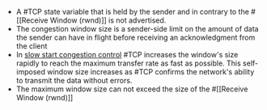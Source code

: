- A #TCP state variable that is held by the sender and in contrary to the #[[Receive Window (rwnd)]] is not advertised.
- The congestion window size is a sender-side limit on the amount of data the sender can have in flight before receiving an acknowledgment from the client
- In [slow start congestion control]( ((64412696-09fb-49b5-b5de-f3d48f03232d)) ) #TCP increases the window's size rapidly to reach the maximum transfer rate as fast as possible. This self-imposed window size increases as #TCP confirms the network's ability to transmit the data without errors.
- The maximum window size can not exceed the size of the #[[Receive Window (rwnd)]]